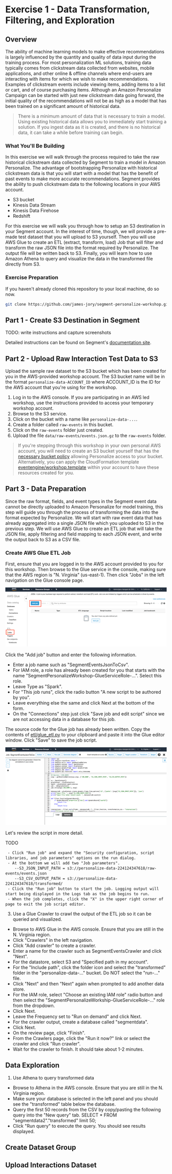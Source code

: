# Exercise 1 - Data Transformation, Filtering, and Exploration

## Overview

The ability of machine learning models to make effective recommendations is largely influenced by the quantity and quality of data input during the training process. For most personalization ML solutions, training data typically comes from clickstream data collected from websites, mobile applications, and other online & offline channels where end-users are interacting with items for which we wish to make recommendations. Examples of clickstream events include viewing items, adding items to a list or cart, and of course purchasing items. Although an Amazon Personalize Campaign can be started with just new clickstream data going forward, the initial quality of the recommendations will not be as high as a model that has been trained on a significant amount of historical data.

> There is a minimum amount of data that is necessary to train a model. Using existing historical data allows you to immediately start training a solution. If you ingest data as it is created, and there is no historical data, it can take a while before training can begin.

### What You'll Be Building

In this exercise we will walk through the process required to take the raw historical clickstream data collected by Segment to train a model in Amazon Personalize. The advantage of bootstrapping Personalize with historical clickstream data is that you will start with a model that has the benefit of past events to make more accurate recommendations. Segment provides the ability to push clickstream data to the following locations in your AWS account.

* S3 bucket
* Kinesis Data Stream
* Kinesis Data Firehose
* Redshift

For this exercise we will walk you through how to setup an S3 destination in your Segment account. In the interest of time, though, we will provide a pre-made test dataset that you will upload to S3 yourself. Then you will use AWS Glue to create an ETL (extract, transform, load) Job that will filter and transform the raw JSON file into the format required by Personalize. The output file will be written back to S3. Finally, you will learn how to use Amazon Athena to query and visualize the data in the transformed file directly from S3. 

### Exercise Preparation

If you haven't already cloned this repository to your local machine, do so now.

```bash
git clone https://github.com/james-jory/segment-personalize-workshop.git
```

## Part 1 - Create S3 Destination in Segment

TODO: write instructions and capture screenshots

Detailed instructions can be found on Segment's [documentation site](https://segment.com/docs/destinations/amazon-s3/).

## Part 2 - Upload Raw Interaction Test Data to S3

Upload the sample raw dataset to the S3 bucket which has been created for you in the AWS-provided workshop account. The S3 bucket name will be in the format `personalize-data-ACCOUNT_ID` where ACCOUNT_ID is the ID for the AWS account that you're using for the workshop.

1. Log in to the AWS console. If you are participating in an AWS led workshop, use the instructions provided to access your temporary workshop account.
2. Browse to the S3 service.
3. Click on the bucket with a name like `personalize-data-...`.
4. Create a folder called `raw-events` in this bucket.
5. Click on the `raw-events` folder just created.
6. Upload the file `data/raw-events/events.json.gz` to the `raw-events` folder.

> If you're stepping through this workshop in your own personal AWS account, you will need to create an S3 bucket yourself that has the [necessary bucket policy](https://docs.aws.amazon.com/personalize/latest/dg/data-prep-upload-s3.html) allowing Personalize access to your bucket. Alternatively, you can apply the CloudFormation template [eventengine/workshop.template](eventengine/workshop.template) within your account to have these resources created for you.

## Part 3 - Data Preparation

Since the raw format, fields, and event types in the Segment event data cannot be directly uploaded to Amazon Personalize for model training, this step will guide you through the process of transforming the data into the format expected by Personalize. We will start with raw event data that has already aggregated into a single JSON file which you uploaded to S3 in the previous step. We will use AWS Glue to create an ETL job that will take the JSON file, apply filtering and field mapping to each JSON event, and write the output back to S3 as a CSV file.

### Create AWS Glue ETL Job

First, ensure that you are logged in to the AWS account provided to you for this workshop. Then browse to the Glue service in the console, making sure that the AWS region is "N. Virginia" (us-east-1). Then click "Jobs" in the left navigation on the Glue console page.

![Glue Jobs](images/GlueJobs.png)

Click the "Add job" button and enter the following information.

* Enter a job name such as "SegmentEventsJsonToCsv".
* For IAM role, a role has already been created for you that starts with the name "SegmentPersonalizeWorkshop-GlueServiceRole-...". Select this role.
* Leave Type as "Spark".
* For "This job runs", click the radio button "A new script to be authored by you".
* Leave everything else the same and click Next at the bottom of the form.
* On the "Connections" step just click "Save job and edit script" since we are not accessing data in a database for this job.

The source code for the Glue job has already been written. Copy the contents of [etl/glue_etl.py](etl/glue_etl.py) to your clipboard and paste it into the Glue editor window. Click "Save" to save the job script.

![Glue Job Script](images/GlueEditJobScript.png)

Let's review the script in more detail.

TODO

     - Click "Run job" and expand the "Security configuration, script libraries, and job parameters" options on the run dialog.
     - At the bottom we will add two "Job parameters".
        --S3_JSON_INPUT_PATH = s3://personalize-data-224124347618/raw-events/events.json
        --S3_CSV_OUTPUT_PATH = s3://personalize-data-224124347618/transformed/
     - Click the "Run job" button to start the job. Logging output will start being displayed in the Logs tab as the job begins to run.
     - When the job completes, click the "X" in the upper right corner of page to exit the job script editor.


3. Use a Glue Crawler to crawl the output of the ETL job so it can be queried and visualized.

-  Browse to AWS Glue in the AWS console. Ensure that you are still in the N. Virginia region.
-  Click "Crawlers" in the left navigation.
- Click "Add crawler" to create a crawler.
- Enter a name for the crawler such as SegmentEventsCrawler and click "Next".
- For the datastore, select S3 and "Specified path in my account".
- For the "Include path", click the folder icon and select the "transformed" folder in the "personalize-data-..." bucket. Do NOT select the "run-..." file.
- Click "Next" and then "Next" again when prompted to add another data store.
- For the IAM role, select "Choose an existing IAM role" radio button and then select the "SegmentPersonalizeWorkship-GlueServiceRole-..." role from the dropdown.
- Click Next.
- Leave the Frequency set to "Run on demand" and click Next.
- For the crawler output, create a database called "segmentdata".
- Click Next.
- On the review page, click "Finish".
- From the Crawlers page, click the "Run it now?" link or select the crawler and click "Run crawler".
- Wait for the crawler to finish. It should take about 1-2 minutes.

## Data Exploration

1. Use Athena to query transformed data

- Browse to Athena in the AWS console. Ensure that you are still in the N. Virginia region.
- Make sure your database is selected in the left panel and you should see the "transformed" table below the database.
- Query the first 50 records from the CSV by copy/pasting the following query into the "New query" tab.
    SELECT * FROM "segmentdata2"."transformed" limit 50;
- Click "Run query" to execute the query. You should see results displayed.


## Create Dataset Group



## Upload Interactions Dataset